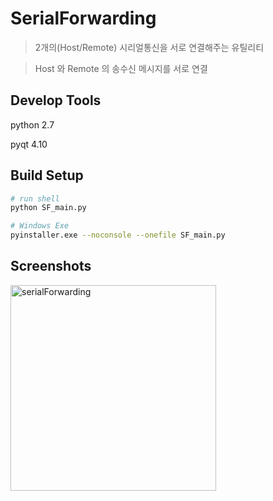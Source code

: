 # SerialForwarding
> 2개의(Host/Remote) 시리얼통신을 서로 연결해주는 유틸리티 


> Host 와 Remote 의 송수신 메시지를 서로 연결 

## Develop Tools
python 2.7 

pyqt 4.10

## Build Setup
``` bash
# run shell
python SF_main.py

# Windows Exe 
pyinstaller.exe --noconsole --onefile SF_main.py
```

## Screenshots
<div>
<img width="329" alt="serialForwarding" src="https://user-images.githubusercontent.com/18394876/71058842-6caf4380-21a4-11ea-90f1-d4f6889aaf01.png">
<div>
  
  
